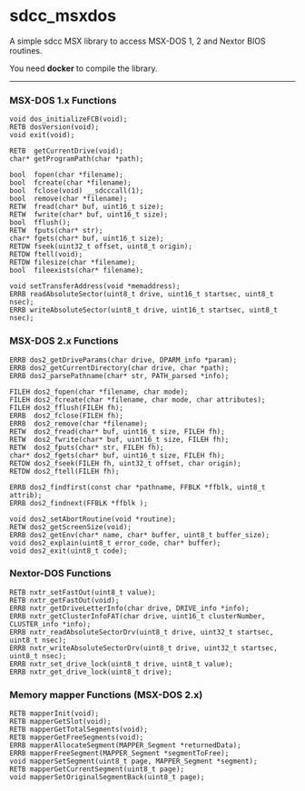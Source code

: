 # sdcc_msxdos
A simple sdcc MSX library to access MSX-DOS 1, 2 and Nextor BIOS routines.

You need **docker** to compile the library.

---

### MSX-DOS 1.x Functions

	void dos_initializeFCB(void);
	RETB dosVersion(void);
	void exit(void);

	RETB  getCurrentDrive(void);
	char* getProgramPath(char *path);

	bool  fopen(char *filename);
	bool  fcreate(char *filename);
	bool  fclose(void) __sdcccall(1);
	bool  remove(char *filename);
	RETW  fread(char* buf, uint16_t size);
	RETW  fwrite(char* buf, uint16_t size);
	bool  fflush();
	RETW  fputs(char* str);
	char* fgets(char* buf, uint16_t size);
	RETDW fseek(uint32_t offset, uint8_t origin);
	RETDW ftell(void);
	RETDW filesize(char *filename);
	bool  fileexists(char* filename);

	void setTransferAddress(void *memaddress);
	ERRB readAbsoluteSector(uint8_t drive, uint16_t startsec, uint8_t nsec);
	ERRB writeAbsoluteSector(uint8_t drive, uint16_t startsec, uint8_t nsec);

### MSX-DOS 2.x Functions

	ERRB dos2_getDriveParams(char drive, DPARM_info *param);
	ERRB dos2_getCurrentDirectory(char drive, char *path);
	ERRB dos2_parsePathname(char* str, PATH_parsed *info);

	FILEH dos2_fopen(char *filename, char mode);
	FILEH dos2_fcreate(char *filename, char mode, char attributes);
	FILEH dos2_fflush(FILEH fh);
	ERRB  dos2_fclose(FILEH fh);
	ERRB  dos2_remove(char *filename);
	RETW  dos2_fread(char* buf, uint16_t size, FILEH fh);
	RETW  dos2_fwrite(char* buf, uint16_t size, FILEH fh);
	RETW  dos2_fputs(char* str, FILEH fh);
	char* dos2_fgets(char* buf, uint16_t size, FILEH fh);
	RETDW dos2_fseek(FILEH fh, uint32_t offset, char origin);
	RETDW dos2_ftell(FILEH fh);

	ERRB dos2_findfirst(const char *pathname, FFBLK *ffblk, uint8_t attrib);
	ERRB dos2_findnext(FFBLK *ffblk );

	void dos2_setAbortRoutine(void *routine);
	RETW dos2_getScreenSize(void);
	ERRB dos2_getEnv(char* name, char* buffer, uint8_t buffer_size);
	void dos2_explain(uint8_t error_code, char* buffer);
	void dos2_exit(uint8_t code);

### Nextor-DOS Functions

	RETB nxtr_setFastOut(uint8_t value);
	RETB nxtr_getFastOut(void);
	ERRB nxtr_getDriveLetterInfo(char drive, DRIVE_info *info);
	ERRB nxtr_getClusterInfoFAT(char drive, uint16_t clusterNumber, CLUSTER_info *info);
	ERRB nxtr_readAbsoluteSectorDrv(uint8_t drive, uint32_t startsec, uint8_t nsec);
	ERRB nxtr_writeAbsoluteSectorDrv(uint8_t drive, uint32_t startsec, uint8_t nsec);
	ERRB nxtr_set_drive_lock(uint8_t drive, uint8_t value);
	ERRB nxtr_get_drive_lock(uint8_t drive);

### Memory mapper Functions (MSX-DOS 2.x)

	RETB mapperInit(void);
	RETB mapperGetSlot(void);
	RETB mapperGetTotalSegments(void);
	RETB mapperGetFreeSegments(void);
	ERRB mapperAllocateSegment(MAPPER_Segment *returnedData);
	ERRB mapperFreeSegment(MAPPER_Segment *segmentToFree);
	void mapperSetSegment(uint8_t page, MAPPER_Segment *segment);
	RETB mapperGetCurrentSegment(uint8_t page);
	void mapperSetOriginalSegmentBack(uint8_t page);


